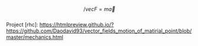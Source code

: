 
$$/vec{F}=m\vec{a}$$ <br>
Project [rhc]: https://htmlpreview.github.io/?https://github.com/Daodavid93/vector_fields_motion_of_matirial_point/blob/master/mechanics.html
